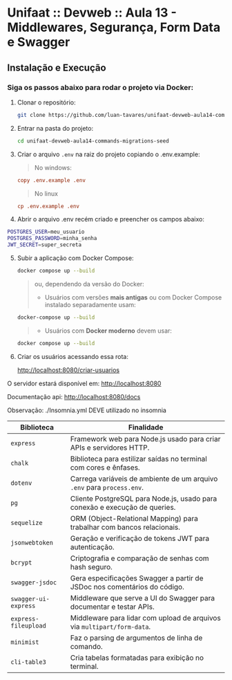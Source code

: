 # Unifaat :: Devweb :: Aula 13 - Middlewares, Segurança, Form Data e Swagger

## Instalação e Execução

### Siga os passos abaixo para rodar o projeto via Docker:

1. Clonar o repositório:

   ```sh
   git clone https://github.com/luan-tavares/unifaat-devweb-aula14-commands-migrations-seed
   ```

2. Entrar na pasta do projeto:

   ```sh
   cd unifaat-devweb-aula14-commands-migrations-seed
   ```

3. Criar o arquivo `.env` na raiz do projeto copiando o .env.example:

   > No windows:

   ```ini
   copy .env.example .env
   ```

   > No linux

   ```ini
   cp .env.example .env
   ```
4. Abrir o arquivo .env recém criado e preencher os campos abaixo:

```sh
POSTGRES_USER=meu_usuario
POSTGRES_PASSWORD=minha_senha
JWT_SECRET=super_secreta
```

5. Subir a aplicação com Docker Compose:

   ```sh
   docker compose up --build
   ```

   > ou, dependendo da versão do Docker:
   >
   > - Usuários com versões **mais antigas** ou com Docker Compose instalado separadamente usam:

   ```sh
   docker-compose up --build
   ```

   > - Usuários com **Docker moderno** devem usar:

   ```sh
   docker compose up --build
   ```

6. Criar os usuários acessando essa rota:

   [http://localhost:8080/criar-usuarios](http://localhost:8080/criar-usuarios)

O servidor estará disponível em: [http://localhost:8080](http://localhost:8080)

Documentação api: [http://localhost:8080/docs](http://localhost:8080/docs)

Observação: ./Insomnia.yml DEVE utilizado no insomnia

| Biblioteca           | Finalidade                                                                 |
| -------------------- | -------------------------------------------------------------------------- |
| `express`            | Framework web para Node.js usado para criar APIs e servidores HTTP.        |
| `chalk`              | Biblioteca para estilizar saídas no terminal com cores e ênfases.          |
| `dotenv`             | Carrega variáveis de ambiente de um arquivo `.env` para `process.env`.     |
| `pg`                 | Cliente PostgreSQL para Node.js, usado para conexão e execução de queries. |
| `sequelize`          | ORM (Object-Relational Mapping) para trabalhar com bancos relacionais.     |
| `jsonwebtoken`       | Geração e verificação de tokens JWT para autenticação.                     |
| `bcrypt`             | Criptografia e comparação de senhas com hash seguro.                       |
| `swagger-jsdoc`      | Gera especificações Swagger a partir de JSDoc nos comentários do código.   |
| `swagger-ui-express` | Middleware que serve a UI do Swagger para documentar e testar APIs.        |
| `express-fileupload` | Middleware para lidar com upload de arquivos via `multipart/form-data`.    |
| `minimist`           | Faz o parsing de argumentos de linha de comando.                           |
| `cli-table3`         | Cria tabelas formatadas para exibição no terminal.                         |
